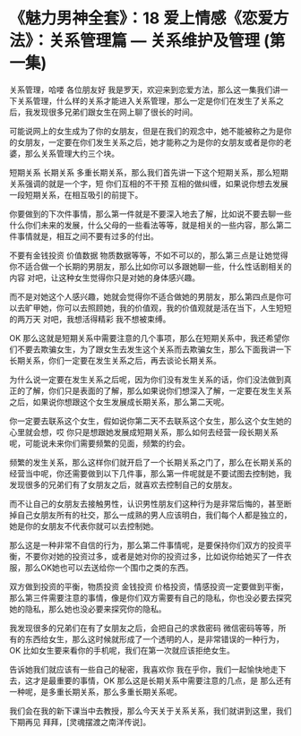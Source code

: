 # 《魅力男神全套》：18 爱上情感《恋爱方法》：关系管理篇 — 关系维护及管理 (第一集)

关系管理，哈喽 各位朋友好 我是罗天，欢迎来到恋爱方法，那么这一集我们讲一下关系管理，什么样的关系才能进入关系管理，那么一定是你们在发生了关系之后，我发现很多兄弟们跟女生在网上聊了很长的时间。

可能说网上的女生成为了你的女朋友，但是在我们的观念中，她不能被称之为是你的女朋友，一定要在你们发生关系之后，她才能称之为是你的女朋友或者是你的老婆，那么关系管理大约三个块。

短期关系 长期关系 多重长期关系，那么我们首先讲一下这个短期关系，那么短期关系强调的就是一个字，短 你们互相的不干预 互相的做纠缠，如果说你想去发展一段短期关系，在相互吸引的前提下。

你要做到的下次件事情，那么第一件就是不要深入地去了解，比如说不要去聊一些什么你们未来的发展，什么父母的一些看法等等，就是相关的一些内容，那么第二件事情就是，相互之间不要有过多的付出。

不要有金钱投资 价值数据 物质数据等等，不如不可以的，那么第三点是让她觉得你不适合做一个长期的男朋友，那么比如你可以多跟她聊一些，什么性话剧相关的内容 对吧，让这种女生觉得你只是对她的身体感兴趣。

而不是对她这个人感兴趣，她就会觉得你不适合做她的男朋友，那么第四点是你可以去旷甲她，你可以去照顾她，我的价值观，我的价值观就是活在当下，人生短短的两万天 对吧，我想活得精彩 我不想被束缚。

OK 那么这就是短期关系中需要注意的几个事项，那么在短期关系中，我还希望你们不要去欺骗女生，为了跟女生去发生这个关系而去欺骗女生，那么下面我讲一下长期关系，你们一定要在发生关系之后，再去谈论长期关系。

为什么说一定要在发生关系之后呢，因为你们没有发生关系的话，你们没法做到真正的了解，你们只是表面的了解，那么如果说你们想深入了解，一定要在发生关系之后，如果说你想跟这个女生发展成长期关系，那么第二天呢。

你一定要去联系这个女生，假如说你第二天不去联系这个女生，那么这个女生她的心里就会想，哎 你只是想跟她发展成短期关系，那么如何去经营一段长期关系呢，可能说未来你们需要频繁的见面，频繁的约会。

频繁的发生关系，那么这样你们就开启了一个长期关系之门了，那么在长期关系的经营当中呢，你还需要做到以下几件事，那么第一件呢就是不要试图去控制她，我发现很多的兄弟们有了女朋友之后，就喜欢去控制自己的女朋友。

而不让自己的女朋友去接触男性，认识男性朋友们这种行为是非常后悔的，甚至断掉自己女朋友所有的社交，那么一成熟的男人应该明白，我们每个人都是独立的，她是你的女朋友不代表你就可以去控制她。

那么这是一种非常不自信的行为，那么第二件事情呢，是要保持你们双方的投资平衡，不要你对她的投资过多，或者是她对你的投资过多，比如说你给她买了一件衣服，那么OK她也可以去送给你一个围巾之类的东西。

双方做到投资的平衡，物质投资 金钱投资 价格投资，情感投资一定要做到平衡，那么第三件需要注意的事情，像是你们双方需要有自己的隐私，你也没必要去探究她的隐私，那么她也没必要来探究你的隐私。

我发现很多的兄弟们在有了女朋友之后，会把自己的求救密码 微信密码等等，所有的东西给女生，那么这时候就形成了一个透明的人，是非常错误的一种行为，OK 比如女生要来看你的手机呢，我们在第一次就应该拒绝女生。

告诉她我们就应该有一些自己的秘密，我喜欢你 我在乎你，我们一起愉快地走下去，这才是最重要的事情，OK 那么这是长期关系中需要注意的几点，是 那么还有一种呢，是多重长期关系，那么多重长期关系呢。

我们会在我的新下课当中去教授，那么今天关于关系关系，我们就讲到这里，我们下期再见 拜拜，[灵魂摆渡之南洋传说]。

